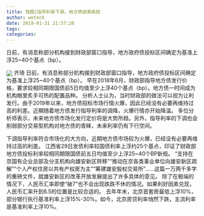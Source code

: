 ```yaml
---
title: 钱图|指导利率下调，地方债结束疯抢
author: wetech
date: 2019-01-31 21:57:26
tags: 
categories: 
---
```

日前，有消息称部分机构接到财政部窗口指导，地方政府债投标区间确定为基准上浮25~40个基点（bp）。
<!-- more -->
<img align="center" border="0" src="https://imgcdn.yicai.com/uppics/images/2019/01/38cfb8ecaf5d0feda240782e3c42eaa6.jpg" />
齐琦
日前，有消息称部分机构接到财政部窗口指导，地方政府债投标区间确定为基准上浮25~40个基点（bp）。
早在2018年8月，财政部指导地方债发行价格，要求较相同期限国债前5日均值至少上浮40个基点（bp）。地方债一时间成为机构眼里炙手可热的配置品种。
分析人士认为，当时财政部的做法可以视为让利发行。由于2019年以来，地方债招标市场行情火爆，因此已经没有必要再维持过高的利差。近期随着地方债发行指导利率的调降，火爆行情亦开始降温。
多位分析师表示，未来地方债市场化发行定价将是大势所趋。另外，指导利率的下调也会削弱部分交易型机构对地方债的青睐，未来利率仍有下行空间。
 
 
下调指导利率符合市场化的大方向，近期地方债市场较为火爆，已经没有必要再维持过高的利差。
江西省29日发债利率较国债利率上浮约25个基点，印证了财政部地方债投标利率较相同期限国债前五日均值至少上浮25~40个BP新规。
“支持在京国有企业总部及分支机构向雄安新区转移”“推动在京各类事业单位向雄安新区疏解”“个人产权住房以共有产权房为主”“筹建雄安股权交易所”……这篇一万两千多字的重磅文件，就雄安新区的改革开放发展提出了许多具体的意见。
除了在极端的情况下，人民币汇率即使“破7”也不会出现跌跌不休的情况。如果利好因素兑现，人民币汇率升到6.5的位置是比较合适的。
去年年末，北京首套房最低上浮10%，部分银行执行基准利率上浮15%-30%。如今，北京房贷利率悄然下跌，主流利率是基准利率上浮10%。
